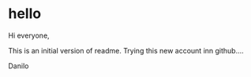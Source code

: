 # hello

Hi everyone,

This is an initial version of readme.
Trying this new account inn github....

Danilo
